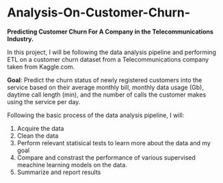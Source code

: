 # Analysis-On-Customer-Churn-

**Predicting Customer Churn For A Company in the Telecommunications Industry.** 

In this project, I will be following the data analysis pipeline and performing ETL on a customer churn dataset from a Telecommunications company taken from Kaggle.com. 

**Goal**: Predict the churn status of newly registered customers into the service based on their average monthly bill, monthly data usage (Gb), daytime call length (min), and the number of calls the customer makes using the service per day. 

Following the basic process of the data analysis pipeline, I will: 

1. Acquire the data 
2. Clean the data
3. Perform relevant statisical tests to learn more about the data and my goal 
4. Compare and constrast the performance of various supervised meachine learning models on the data. 
5. Summarize and report results


